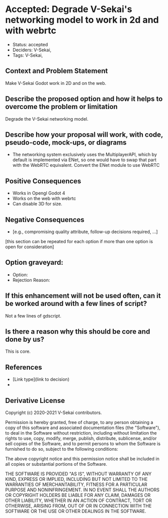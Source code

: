 # Accepted: Degrade V-Sekai's networking model to work in 2d and with webrtc

- Status: accepted <!-- draft | rejected | accepted | deprecated | superseded by -->
- Deciders: V-Sekai,
- Tags: V-Sekai,

## Context and Problem Statement

Make V-Sekai Godot work in 2D and on the web.

## Describe the proposed option and how it helps to overcome the problem or limitation

Degrade the V-Sekai networking model.

## Describe how your proposal will work, with code, pseudo-code, mock-ups, or diagrams

- The networking system exclusively uses the MultiplayerAPI, which by default is implemented via ENet, so one would have to swap that part with the WebRTC equivalent. Convert the ENet module to use WebRTC

## Positive Consequences <!-- optional -->

- Works in Opengl Godot 4
- Works on the web with webrtc
- Can disable 3D for size.

## Negative Consequences <!-- optional -->

- [e.g., compromising quality attribute, follow-up decisions required, …]

[this section can be repeated for each option if more than one option is open for consideration]

## Option graveyard: <!-- same as above -->

- Option: <!-- [List the proposed options no longer open for consideration.] -->
- Rejection Reason: <!-- [List the reasons for the rejection: (the Bad traits)] -->

## If this enhancement will not be used often, can it be worked around with a few lines of script?

Not a few lines of gdscript.

## Is there a reason why this should be core and done by us?

This is core.

## References <!-- optional -->

- [Link type](link to decision) <!-- example: Refined by [xxx](yyyymmdd-xxx.md) -->
- <!-- numbers of links can vary -->

## Derivative License

Copyright (c) 2020-2021 V-Sekai contributors.

Permission is hereby granted, free of charge, to any person obtaining a copy
of this software and associated documentation files (the "Software"), to deal
in the Software without restriction, including without limitation the rights
to use, copy, modify, merge, publish, distribute, sublicense, and/or sell
copies of the Software, and to permit persons to whom the Software is
furnished to do so, subject to the following conditions:

The above copyright notice and this permission notice shall be included in all
copies or substantial portions of the Software.

THE SOFTWARE IS PROVIDED "AS IS", WITHOUT WARRANTY OF ANY KIND, EXPRESS OR
IMPLIED, INCLUDING BUT NOT LIMITED TO THE WARRANTIES OF MERCHANTABILITY,
FITNESS FOR A PARTICULAR PURPOSE AND NONINFRINGEMENT. IN NO EVENT SHALL THE
AUTHORS OR COPYRIGHT HOLDERS BE LIABLE FOR ANY CLAIM, DAMAGES OR OTHER
LIABILITY, WHETHER IN AN ACTION OF CONTRACT, TORT OR OTHERWISE, ARISING FROM,
OUT OF OR IN CONNECTION WITH THE SOFTWARE OR THE USE OR OTHER DEALINGS IN THE
SOFTWARE.

